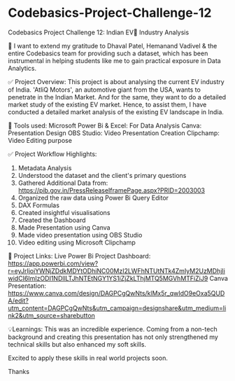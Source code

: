 # Codebasics-Project-Challenge-12

Codebasics Project Challenge 12: Indian EV🚗 Industry Analysis 

🙌 I want to extend my gratitude to Dhaval Patel, Hemanand Vadivel & the entire Codebasics team for providing such a dataset, which has been instrumental in helping students like me to gain practical exposure in Data Analytics.

✅ Project Overview:
This project is about analysing the current EV industry of India. 'AtliQ Motors', an automotive giant from the USA, wants to penetrate in the Indian Market. And for the same, they want to do a detailed market study of the existing EV market.
Hence, to assist them, I have conducted a detailed market analysis of the existing EV landscape in India.


🌟 Tools used:
Microsoft Power Bi & Excel: For Data Analysis
Canva: Presentation Design
OBS Studio: Video Presentation Creation
Clipchamp: Video Editing purpose


✅ Project Workflow Highlights:
1. Metadata Analysis 
2. Understood the dataset and the client's primary questions
3. Gathered Additional Data from: https://pib.gov.in/PressReleaseIframePage.aspx?PRID=2003003
4. Organized the raw data using Power Bi Query Editor 
5. DAX Formulas
6. Created insightful visualisations
7. Created the Dashboard 
8. Made Presentation using Canva
9. Made video presentation using OBS Studio
10. Video editing using Microsoft Clipchamp 


🔗 Project Links:
Live Power Bi Project Dashboard: https://app.powerbi.com/view?r=eyJrIjoiYWNjZDdkMDYtODhiNC00MzI2LWFhNTUtNTk4ZmIyM2UzMDhjIiwidCI6ImIzODI1NDllLTJhNTEtNGY1YS1iZjZkLThjMTQ5MGVhMTFiZiJ9
Canva Presentation: https://www.canva.com/design/DAGPCgQwNts/klMx5r_qwIdO9eOxa5QUDA/edit?utm_content=DAGPCgQwNts&utm_campaign=designshare&utm_medium=link2&utm_source=sharebutton


💡Learnings: This was an incredible experience. Coming from a non-tech background and creating this presentation has not only strengthened my technical skills but also enhanced my soft skills.

Excited to apply these skills in real world projects soon.

Thanks
